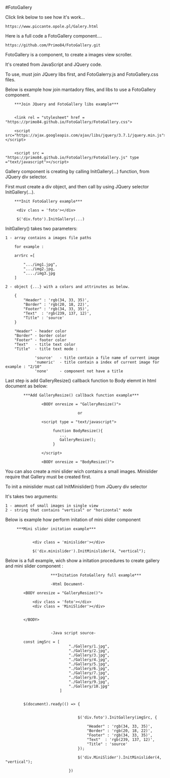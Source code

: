 #FotoGallery


Click link below to see how it's work...

    https://www.piccante.opole.pl/Galery.html


Here is a full code a FotoGallery component....

    https://github.com/Primo84/FotoGallery.git
        


FotoGallery is a component, to create a images view scroller.

It's created from JavaScript and JQuery code.

To use, must join JQuery libs first, and FotoGalerry.js and FotoGallery.css files.

Below is example how join mantadory files, and libs to use a FotoGallery component.

        ***Join JQuery and FotoGallery libs example***


        <link rel = "stylesheet" href = "https://primo84.github.io/FotoGallery/FotoGallery.css">

        <script src="https://ajax.googleapis.com/ajax/libs/jquery/3.7.1/jquery.min.js"></script>
        

        <script src = "https://primo84.github.io/FotoGallery/FotoGallery.js" type ="text/javascript"></script>


Gallery component is creating by calling InitGallery(...) function, from JQuery div selector.

First must create a div object, and then call by using JQuery selector InitGallery(...).


        ***Init FotoGallery example***

         <div class = 'foto'></div>

         $('div.foto').InitGallery(...)



InitGallery() takes two parameters:

    1 - array contains a images file paths

        for example : 

        arrSrc =[

            ".../img1.jpg",
            ".../img2.jpg,
            "..../img3.jpg
        ]

    2 - object {...} with a colors and attrinutes as below. 

        {
            "Header" : 'rgb(34, 33, 35)',    
            "Border" : 'rgb(20, 18, 22)',           
            "Footer" : 'rgb(34, 33, 35)',
            "Text"  : 'rgb(239, 137, 12)',
            "Title" : 'source'
        }

        "Header" - header color
        "Border" - border color
        "Footer" - footer color
        "Text"   - title text color
        "Title"  - title text mode :
        
                 'source'   - title contain a file name of current image
                 'numeric'  - title contain a index of current image for example : "2/10"
                 'none'     - component not have a title

Last step is add GalleryResize() callback function to Body elemnt in html document as below:

            ***Add GalleryResize() callback function example***

                    <BODY onresize = "GalleryResize()">

                                    or

                    <script type = "text/javascript">
                         
                         function BodyResize(){
                            ...
                            GalleryResize();
                         }

                    </script>

                    <BODY onresize = "BodyResize()">

You can also create a mini slider wich contains a small images. Minislider require that Gallery must be created first.

To init a minislider must call InitMinislider() from JQuery div selector

It's takes two arguments:

    1 - amount of small images in single view
    2 - string that contains "vertical" or "horizontal" mode

Below is example how perform initation of mini slider component

         ***Mini slider initation example***


                <div class = 'minislider'></div>

                $('div.minislider').InitMinislider(4, "vertical");



Below is a full example, wich show a initation procedures to create gallery and mini slider component :



                        ***Initation FotoGallery full example***

                        -Html Document-

            <BODY onresize = "GalleryResize()">

                <div class = 'foto'></div>
                <div class = 'MiniSlider'></div>


            </BODY>


                        -Java script source-

            const imgSrc = [
                                "./Gallery/1.jpg",
                                "./Gallery/2.jpg",
                                "./Gallery/3.jpg",
                                "./Gallery/4.jpg",
                                "./Gallery/5.jpg",
                                "./Gallery/6.jpg",
                                "./Gallery/7.jpg",
                                "./Gallery/8.jpg",
                                "./Gallery/9.jpg",
                                "./Gallery/10.jpg"
                            ]
            

            $(document).ready(() => {


                                    $('div.foto').InitGallery(imgSrc, {

                                        "Header" : 'rgb(34, 33, 35)',
                                        "Border" : 'rgb(20, 18, 22)',
                                        "Footer" : 'rgb(34, 33, 35)',
                                        "Text"  : 'rgb(239, 137, 12)',
                                        "Title" : 'source'
                                    });

                                    $('div.MiniSlider').InitMinislider(4, "vertical");

                                })





